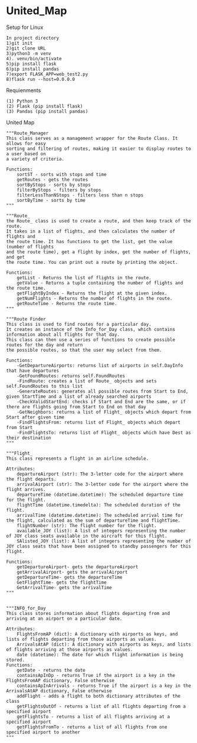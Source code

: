 # United_Map
Setup for Linux

    In project directory 
    1)git init
    2)git clone URL
    3)python3 -m venv
    4). venv/bin/activate
    5)pip install flask
    6)pip install pandas
    7)export FLASK_APP=web_test2.py
    8)flask run --host=0.0.0.0


Requienments 

    (1) Python 3
    (2) Flask (pip install flask)
    (3) Pandas (pip install pandas)


United Map

    """Route_Manager
    This class serves as a management wrapper for the Route Class. It allows for easy
    sorting and filtering of routes, making it easier to display routes to a user based on
    a variety of criteria.
    
    Functions:
        sortST - sorts with stops and time
        getRoutes - gets the routes
        sortByStops - sorts by stops
        filterByStops - filters by stops
        filterLessThanNStops - filters less than n stops
        sortByTime - sorts by time
    """

    """Route_
    the Route_ class is used to create a route, and then keep track of the route. 
    It takes in a list of flights, and then calculates the number of flights and 
    the route time. It has functions to get the list, get the value (number of flights
    and the route time), get a flight by index, get the number of flights, and get
    the route time. You can print out a route by printing the object.
    
    Functions:
        getList - Returns the list of flights in the route. 
        getValue - Returns a tuple containing the number of flights and the route time. 
        getFlightByIndex - Returns the flight at the given index. 
        getNumFlights - Returns the number of flights in the route. 
        getRouteTime - Returns the route time. 
    """
    
    """Route Finder
    This class is used to find routes for a particular day. 
    It creates an instance of the Info_for_Day class, which contains information about all flights for that day. 
    This class can then use a series of functions to create possible routes for the day and return
    the possible routes, so that the user may select from them. 
    
    Functions:
        -GetDepartureAirports: returns list of airports in self.DayInfo that have departures
        -GetFoundRoutes: returns self.FoundRoutes
        -FindRoute: creates a list of Route_ objects and sets self.FoundRoutes to this list
        -GenerateRoutes: generates all possible routes from Start to End, given StartTime and a list of already searched airports
        -CheckValidStartEnd: checks if Start and End are the same, or if there are flights going from Start to End on that day 
        -GetNeighbors: returns a list of Flight_ objects which depart from Start after given time
        -FindFlightsFrom: returns list of Flight_ objects which depart from Start
        -FindFlightsTo: returns list of Flight_ objects which have Dest as their destination
    """
    
    """Flight_
    This class represents a flight in an airline schedule.

    Attributes:
        departureAirport (str): The 3-letter code for the airport where the flight departs.
        arrivalAirport (str): The 3-letter code for the airport where the flight arrives.
        departureTime (datetime.datetime): The scheduled departure time for the flight.
        flightTime (datetime.timedelta): The scheduled duration of the flight.
        arrivalTime (datetime.datetime): The scheduled arrival time for the flight, calculated as the sum of departureTime and flightTime.
        flightNumber (str): The flight number for the flight.
        available_JOY (list): A list of integers representing the number of JOY class seats available in the aircraft for this flight.
        SAlisted_JOY (list): A list of integers representing the number of JOY class seats that have been assigned to standby passengers for this flight.
        
    Functions:
        getDepartureAirport- gets the departureAirport
        getArrivalAirport- gets the arrivalAirport
        getDepartureTime- gets the departureTime
        GetFlightTime- gets the flightTime
        GetArrivalTime- gets the arrivalTime
    """
    
    
    """INFO_for_Day
    This class stores information about flights departing from and arriving at an airport on a particular date.

    Attributes:
        FlightsFromAP (dict): A dictionary with airports as keys, and lists of flights departing from those airports as values.
        ArrivalsAtAP (dict): A dictionary with airports as keys, and lists of flights arriving at those airports as values.
        date (datetime): The date for which flight information is being stored.
    Functions:
        getDate - returns the date 
        containsApInDp - returns True if the airport is a key in the FlightsFromAP dictionary, False otherwise 
        containsApInArrivals - returns True if the airport is a key in the ArrivalsAtAP dictionary, False otherwise 
        addFlight - adds a flight to both dictionary attributes of the class 
        getFlightsOutOf - returns a list of all flights departing from a specified airport 
        getFlightsTo - returns a list of all flights arriving at a specified airport 
        getFlightsFromTo - returns a list of all flights from one specified airport to another
    """


